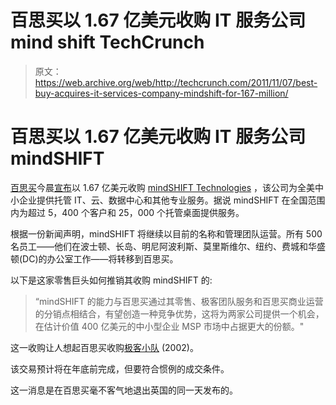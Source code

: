 # 百思买以 1.67 亿美元收购 IT 服务公司 mind shift TechCrunch

> 原文：<https://web.archive.org/web/http://techcrunch.com/2011/11/07/best-buy-acquires-it-services-company-mindshift-for-167-million/>

# 百思买以 1.67 亿美元收购 IT 服务公司 mindSHIFT

[百思买](https://web.archive.org/web/20230204234950/http://www.crunchbase.com/company/bestbuy)今晨[宣布](https://web.archive.org/web/20230204234950/http://pr.bby.com/phoenix.zhtml?c=244152&p=irol-newsArticle&ID=1626787&highlight=)以 1.67 亿美元收购 [mindSHIFT Technologies](https://web.archive.org/web/20230204234950/http://www.crunchbase.com/company/mindshift-technologies) ，该公司为全美中小企业提供托管 IT、云、数据中心和其他专业服务。据说 mindSHIFT 在全国范围内为超过 5，400 个客户和 25，000 个托管桌面提供服务。

根据一份新闻声明，mindSHIFT 将继续以目前的名称和管理团队运营。所有 500 名员工——他们在波士顿、长岛、明尼阿波利斯、莫里斯维尔、纽约、费城和华盛顿(DC)的办公室工作——将转移到百思买。

以下是这家零售巨头如何推销其收购 mindSHIFT 的:

> “mindSHIFT 的能力与百思买通过其零售、极客团队服务和百思买商业运营的分销点相结合，有望创造一种竞争优势，这将为两家公司提供一个机会，在估计价值 400 亿美元的中小型企业 MSP 市场中占据更大的份额。"

这一收购让人想起百思买收购[极客小队](https://web.archive.org/web/20230204234950/http://en.wikipedia.org/wiki/Geek_Squad) (2002)。

该交易预计将在年底前完成，但要符合惯例的成交条件。

这一消息是在百思买毫不客气地退出英国的同一天发布的。